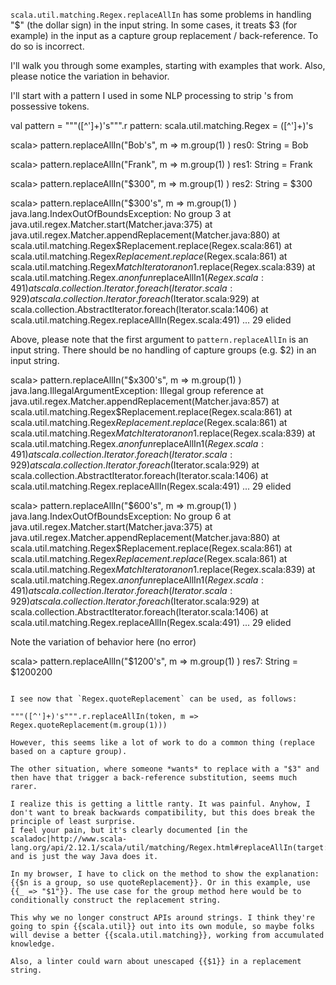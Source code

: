 `scala.util.matching.Regex.replaceAllIn` has some problems in handling "$" (the dollar sign) in the input string. In some cases, it treats $3 (for example) in the input as a capture group replacement / back-reference. To do so is incorrect.

I'll walk you through some examples, starting with examples that work. Also, please notice the variation in behavior.

I'll start with a pattern I used in some NLP processing to strip 's from possessive tokens.

val pattern = """([^']+)'s""".r
pattern: scala.util.matching.Regex = ([^']+)'s

scala> pattern.replaceAllIn("Bob's", m => m.group(1) )
res0: String = Bob

scala> pattern.replaceAllIn("Frank", m => m.group(1) )
res1: String = Frank

scala> pattern.replaceAllIn("$300", m => m.group(1) )
res2: String = $300

scala> pattern.replaceAllIn("$300's", m => m.group(1) )
java.lang.IndexOutOfBoundsException: No group 3
  at java.util.regex.Matcher.start(Matcher.java:375)
  at java.util.regex.Matcher.appendReplacement(Matcher.java:880)
  at scala.util.matching.Regex$Replacement.replace(Regex.scala:861)
  at scala.util.matching.Regex$Replacement.replace$(Regex.scala:861)
  at scala.util.matching.Regex$MatchIterator$$anon$1.replace(Regex.scala:839)
  at scala.util.matching.Regex.$anonfun$replaceAllIn$1(Regex.scala:491)
  at scala.collection.Iterator.foreach(Iterator.scala:929)
  at scala.collection.Iterator.foreach$(Iterator.scala:929)
  at scala.collection.AbstractIterator.foreach(Iterator.scala:1406)
  at scala.util.matching.Regex.replaceAllIn(Regex.scala:491)
  ... 29 elided

Above, please note that the first argument to `pattern.replaceAllIn` is an input string. There should be no handling of capture groups (e.g. $2) in an input string.

scala> pattern.replaceAllIn("$x300's", m => m.group(1) )
java.lang.IllegalArgumentException: Illegal group reference
  at java.util.regex.Matcher.appendReplacement(Matcher.java:857)
  at scala.util.matching.Regex$Replacement.replace(Regex.scala:861)
  at scala.util.matching.Regex$Replacement.replace$(Regex.scala:861)
  at scala.util.matching.Regex$MatchIterator$$anon$1.replace(Regex.scala:839)
  at scala.util.matching.Regex.$anonfun$replaceAllIn$1(Regex.scala:491)
  at scala.collection.Iterator.foreach(Iterator.scala:929)
  at scala.collection.Iterator.foreach$(Iterator.scala:929)
  at scala.collection.AbstractIterator.foreach(Iterator.scala:1406)
  at scala.util.matching.Regex.replaceAllIn(Regex.scala:491)
  ... 29 elided

scala> pattern.replaceAllIn("$600's", m => m.group(1) )
java.lang.IndexOutOfBoundsException: No group 6
  at java.util.regex.Matcher.start(Matcher.java:375)
  at java.util.regex.Matcher.appendReplacement(Matcher.java:880)
  at scala.util.matching.Regex$Replacement.replace(Regex.scala:861)
  at scala.util.matching.Regex$Replacement.replace$(Regex.scala:861)
  at scala.util.matching.Regex$MatchIterator$$anon$1.replace(Regex.scala:839)
  at scala.util.matching.Regex.$anonfun$replaceAllIn$1(Regex.scala:491)
  at scala.collection.Iterator.foreach(Iterator.scala:929)
  at scala.collection.Iterator.foreach$(Iterator.scala:929)
  at scala.collection.AbstractIterator.foreach(Iterator.scala:1406)
  at scala.util.matching.Regex.replaceAllIn(Regex.scala:491)
  ... 29 elided

Note the variation of behavior here (no error)

scala> pattern.replaceAllIn("$1200's", m => m.group(1) )
res7: String = $1200200
```

I see now that `Regex.quoteReplacement` can be used, as follows:

"""([^']+)'s""".r.replaceAllIn(token, m => Regex.quoteReplacement(m.group(1)))

However, this seems like a lot of work to do a common thing (replace based on a capture group).

The other situation, where someone *wants* to replace with a "$3" and then have that trigger a back-reference substitution, seems much rarer. 

I realize this is getting a little ranty. It was painful. Anyhow, I don't want to break backwards compatibility, but this does break the principle of least surprise.
I feel your pain, but it's clearly documented [in the scaladoc|http://www.scala-lang.org/api/2.12.1/scala/util/matching/Regex.html#replaceAllIn(target:CharSequence,replacer:scala.util.matching.Regex.Match=%3EString):String] and is just the way Java does it.

In my browser, I have to click on the method to show the explanation: {{$n is a group, so use quoteReplacement}}. Or in this example, use {{_ => "$1"}}. The use case for the group method here would be to conditionally construct the replacement string.

This why we no longer construct APIs around strings. I think they're going to spin {{scala.util}} out into its own module, so maybe folks will devise a better {{scala.util.matching}}, working from accumulated knowledge.

Also, a linter could warn about unescaped {{$1}} in a replacement string.

